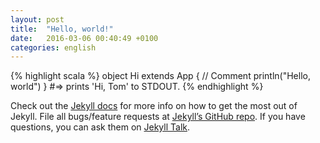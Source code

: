 ```yaml
---
layout: post
title:  "Hello, world!"
date:   2016-03-06 00:40:49 +0100
categories: english
---
```



{% highlight scala %}
object Hi extends App {
	// Comment
	println("Hello, world")
}
#=> prints 'Hi, Tom' to STDOUT.
{% endhighlight %}

Check out the [Jekyll docs][jekyll-docs] for more info on how to get the most out of Jekyll. File all bugs/feature requests at [Jekyll’s GitHub repo][jekyll-gh]. If you have questions, you can ask them on [Jekyll Talk][jekyll-talk].

[jekyll-docs]: http://jekyllrb.com/docs/home
[jekyll-gh]:   https://github.com/jekyll/jekyll
[jekyll-talk]: https://talk.jekyllrb.com/
